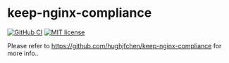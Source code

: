 # keep-nginx-compliance

[![GitHub CI](https://github.com/hughjfchen/keep-nginx-compliance/workflows/nix-ci/badge.svg)](https://github.com/hughjfchen/java-analyzer-runner/actions)
[![MIT license](https://img.shields.io/badge/license-MIT-blue.svg)](LICENSE)

Please refer to https://github.com/hughjfchen/keep-nginx-compliance for more info..
